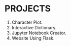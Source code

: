 # PROJECTS

1. Character Plot.
2. Interactive Dictionary.
3. Jupyter Notebook Creator.
4. Website Using Flask.
